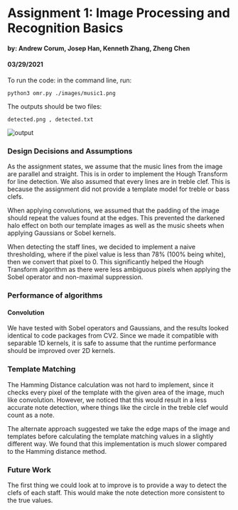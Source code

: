 # Assignment 1: Image Processing and Recognition Basics
#### by: Andrew Corum, Josep Han, Kenneth Zhang, Zheng Chen
#### 03/29/2021

 <!-- Your report should explain how to run your code
and any design decisions or other assumptions you made -->

To run the code: in the command line, run: 

```python3 omr.py ./images/music1.png```

The outputs should be two files: 

```detected.png , detected.txt```

![output](detected.png)

### Design Decisions and Assumptions
As the assignment states, we assume that the music lines from the image are parallel and straight. This is in order to implement the Hough Transform for line detection. We also assumed that every lines are in treble clef. This is because the assignment did not provide a template model for treble or bass clefs. 

When applying convolutions, we assumed that the padding of the image should repeat the values found at the edges. This prevented the darkened halo effect on both our template images as well as the music sheets when applying Gaussians or Sobel kernels.

When detecting the staff lines, we decided to implement a naive thresholding, where if the pixel value is less than 78% (100% being white), then we convert that pixel to 0. This significantly helped the Hough Transform algorithm as there were less ambiguous pixels when applying the Sobel operator and non-maximal suppression.

### Performance of algorithms
#### Convolution
We have tested with Sobel operators and Gaussians, and the results looked identical to code packages from CV2. Since we made it compatible with separable 1D kernels, it is safe to assume that the runtime performance should be improved over 2D kernels.


### Template Matching
The Hamming Distance calculation was not hard to implement, since it checks every pixel of the template with the given area of the image, much like convolution. However, we noticed that this would result in a less accurate note detection, where things like the circle in the treble clef would count as a note. 

The alternate approach suggested we take the edge maps of the image and templates before calculating the template matching values in a slightly different way. We found that this implementation is much slower compared to the Hamming distance method. 

### Future Work
The first thing we could look at to improve is to provide a way to detect the clefs of each staff. This would make the note detection more consistent to the true values. 